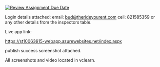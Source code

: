 [![Review Assignment Due Date](https://classroom.github.com/assets/deadline-readme-button-24ddc0f5d75046c5622901739e7c5dd533143b0c8e959d652212380cedb1ea36.svg)](https://classroom.github.com/a/MpfNdb6T)


Login details attached:
email: bud@therideyourent.com
cell: 821585359
or any other details from the inspectors table.


Live app link:

https://st10063915-webapp.azurewebsites.net/index.aspx

publish success screenshot attached.

All screenshots and video located in vclearn.
